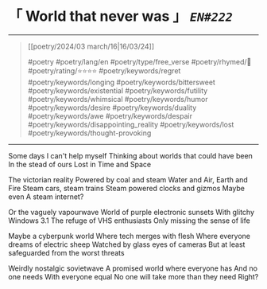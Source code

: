 # &#12300; World that never was &#12301; *`EN#222`*

---

> [[poetry/2024/03 march/16|16/03/24]]
> 
> #poetry 
> #poetry/lang/en 
> #poetry/type/free_verse 
> #poetry/rhymed/🔴 
> #poetry/rating/⭐⭐⭐⭐ 
> #poetry/keywords/regret #poetry/keywords/longing #poetry/keywords/bittersweet #poetry/keywords/existential #poetry/keywords/futility #poetry/keywords/whimsical #poetry/keywords/humor #poetry/keywords/desire #poetry/keywords/duality #poetry/keywords/awe #poetry/keywords/despair #poetry/keywords/disappointing_reality #poetry/keywords/lost #poetry/keywords/thought-provoking 

---

Some days
I can't help myself
Thinking about worlds that could have been
In the stead of ours
Lost in Time and Space

The victorian reality
Powered by coal and steam
Water and Air, Earth and Fire
Steam cars, steam trains
Steam powered clocks and gizmos
Maybe even
A steam internet?

Or the vaguely vapourwave
World of purple electronic sunsets
With glitchy Windows 3.1
The refuge of VHS enthusiasts
Only missing the sense of life

Maybe a cyberpunk world
Where tech merges with flesh
Where everyone dreams of electric sheep
Watched by glass eyes of cameras
But at least safeguarded from the worst threats

Weirdly nostalgic sovietwave
A promised world where everyone has
And no one needs
With everyone equal
No one will take more than they need
Right?